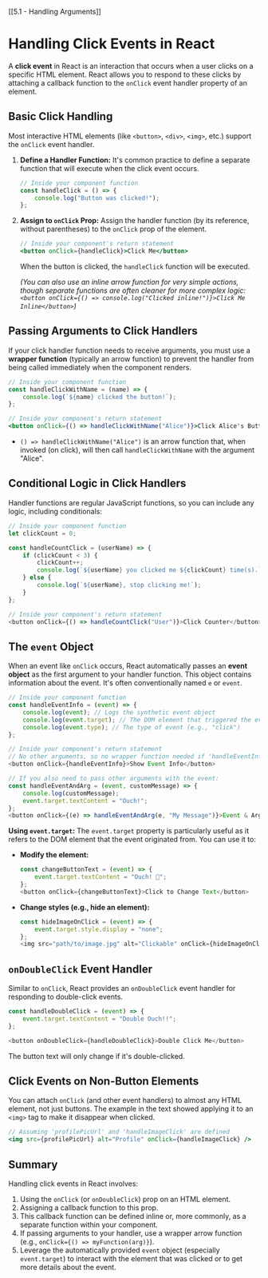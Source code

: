 [[5.1 - Handling Arguments]]


# Handling Click Events in React

A **click event** in React is an interaction that occurs when a user clicks on a specific HTML element. React allows you to respond to these clicks by attaching a callback function to the `onClick` event handler property of an element.

## Basic Click Handling

Most interactive HTML elements (like `<button>`, `<div>`, `<img>`, etc.) support the `onClick` event handler.

1.  **Define a Handler Function:**
    It's common practice to define a separate function that will execute when the click event occurs.

    ```javascript
    // Inside your component function
    const handleClick = () => {
        console.log("Button was clicked!");
    };
    ```

2.  **Assign to `onClick` Prop:**
    Assign the handler function (by its reference, without parentheses) to the `onClick` prop of the element.

    ```jsx
    // Inside your component's return statement
    <button onClick={handleClick}>Click Me</button>
    ```
    When the button is clicked, the `handleClick` function will be executed.

    *(You can also use an inline arrow function for very simple actions, though separate functions are often cleaner for more complex logic: `<button onClick={() => console.log("Clicked inline!")}>Click Me Inline</button>`)*

## Passing Arguments to Click Handlers

If your click handler function needs to receive arguments, you must use a **wrapper function** (typically an arrow function) to prevent the handler from being called immediately when the component renders.

```jsx
// Inside your component function
const handleClickWithName = (name) => {
    console.log(`${name} clicked the button!`);
};

// Inside your component's return statement
<button onClick={() => handleClickWithName("Alice")}>Click Alice's Button</button>
```
*   `() => handleClickWithName("Alice")` is an arrow function that, when invoked (on click), will then call `handleClickWithName` with the argument "Alice".

## Conditional Logic in Click Handlers

Handler functions are regular JavaScript functions, so you can include any logic, including conditionals:

```javascript
// Inside your component function
let clickCount = 0;

const handleCountClick = (userName) => {
    if (clickCount < 3) {
        clickCount++;
        console.log(`${userName} you clicked me ${clickCount} time(s).`);
    } else {
        console.log(`${userName}, stop clicking me!`);
    }
};

// Inside your component's return statement
<button onClick={() => handleCountClick("User")}>Click Counter</button>
```

## The `event` Object

When an event like `onClick` occurs, React automatically passes an **event object** as the first argument to your handler function. This object contains information about the event. It's often conventionally named `e` or `event`.

```javascript
// Inside your component function
const handleEventInfo = (event) => {
    console.log(event); // Logs the synthetic event object
    console.log(event.target); // The DOM element that triggered the event
    console.log(event.type); // The type of event (e.g., "click")
};

// Inside your component's return statement
// No other arguments, so no wrapper function needed if 'handleEventInfo' is defined as above
<button onClick={handleEventInfo}>Show Event Info</button>

// If you also need to pass other arguments with the event:
const handleEventAndArg = (event, customMessage) => {
    console.log(customMessage);
    event.target.textContent = "Ouch!";
};
<button onClick={(e) => handleEventAndArg(e, "My Message")}>Event & Arg</button>
```

**Using `event.target`:**
The `event.target` property is particularly useful as it refers to the DOM element that the event originated from. You can use it to:

*   **Modify the element:**
    ```javascript
    const changeButtonText = (event) => {
        event.target.textContent = "Ouch! 🤕";
    };
    <button onClick={changeButtonText}>Click to Change Text</button>
    ```
*   **Change styles (e.g., hide an element):**
    ```javascript
    const hideImageOnClick = (event) => {
        event.target.style.display = "none";
    };
    <img src="path/to/image.jpg" alt="Clickable" onClick={hideImageOnClick} />
    ```

## `onDoubleClick` Event Handler

Similar to `onClick`, React provides an `onDoubleClick` event handler for responding to double-click events.

```javascript
const handleDoubleClick = (event) => {
    event.target.textContent = "Double Ouch!!";
};

<button onDoubleClick={handleDoubleClick}>Double Click Me</button>
```
The button text will only change if it's double-clicked.

## Click Events on Non-Button Elements

You can attach `onClick` (and other event handlers) to almost any HTML element, not just buttons. The example in the text showed applying it to an `<img>` tag to make it disappear when clicked.

```jsx
// Assuming 'profilePicUrl' and 'handleImageClick' are defined
<img src={profilePicUrl} alt="Profile" onClick={handleImageClick} />
```

## Summary

Handling click events in React involves:
1.  Using the `onClick` (or `onDoubleClick`) prop on an HTML element.
2.  Assigning a callback function to this prop.
3.  This callback function can be defined inline or, more commonly, as a separate function within your component.
4.  If passing arguments to your handler, use a wrapper arrow function (e.g., `onClick={() => myFunction(arg)}`).
5.  Leverage the automatically provided `event` object (especially `event.target`) to interact with the element that was clicked or to get more details about the event.
